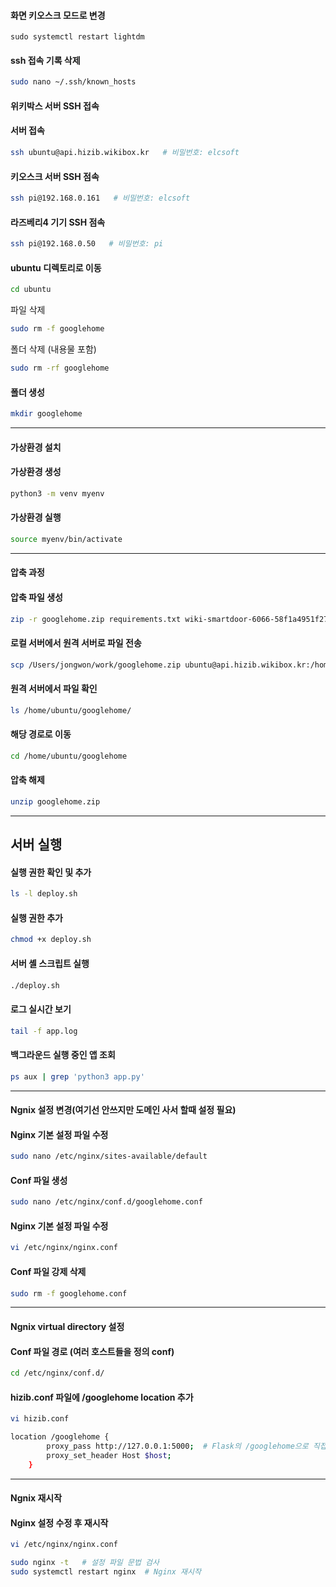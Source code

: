 #### 화면 키오스크 모드로 변경
```less
sudo systemctl restart lightdm
```

#### ssh 접속 기록 삭제

```bash
sudo nano ~/.ssh/known_hosts

```
#### 위키박스 서버 SSH 접속

#### 서버 접속
```bash
ssh ubuntu@api.hizib.wikibox.kr   # 비밀번호: elcsoft
```

#### 키오스크 서버 SSH 점속
```bash
ssh pi@192.168.0.161   # 비밀번호: elcsoft
```

#### 라즈베리4 기기 SSH 점속
```bash
ssh pi@192.168.0.50   # 비밀번호: pi
```

#### ubuntu 디렉토리로 이동

```bash
cd ubuntu
```

파일 삭제
```bash
sudo rm -f googlehome
```

폴더 삭제 (내용물 포함)
```bash
sudo rm -rf googlehome
```

#### 폴더 생성
```bash
mkdir googlehome
```
---
#### 가상환경 설치

#### 가상환경 생성

```bash
python3 -m venv myenv
```

#### 가상환경 실행
```bash
source myenv/bin/activate
```
---

#### 압축 과정

#### 압축 파일 생성

```bash
zip -r googlehome.zip requirements.txt wiki-smartdoor-6066-58f1a4951f27.json deploy.sh templates app.py config.json
```

#### 로컬 서버에서 원격 서버로 파일 전송
```bash
scp /Users/jongwon/work/googlehome.zip ubuntu@api.hizib.wikibox.kr:/home/ubuntu/googlehome/
```

#### 원격 서버에서 파일 확인

```bash
ls /home/ubuntu/googlehome/
```

#### 해당 경로로 이동

```bash
cd /home/ubuntu/googlehome
```

#### 압축 해제

```bash
unzip googlehome.zip
```

---
## 서버 실행
#### 실행 권한 확인 및 추가

```bash
ls -l deploy.sh
```

#### 실행 권한 추가
```bash
chmod +x deploy.sh
```


#### 서버 셸 스크립트 실행
```bash
./deploy.sh
```

#### 로그 실시간 보기

```bash
tail -f app.log
```

#### 백그라운드 실행 중인 앱 조회
```bash
ps aux | grep 'python3 app.py'
```


---
#### Ngnix 설정 변경(여기선 안쓰지만 도메인 사서 할때 설정 필요)
#### Nginx 기본 설정 파일 수정

```bash
sudo nano /etc/nginx/sites-available/default
```
#### Conf 파일 생성

```bash
sudo nano /etc/nginx/conf.d/googlehome.conf
```

#### Nginx 기본 설정 파일 수정

```bash
vi /etc/nginx/nginx.conf
```

#### Conf 파일 강제 삭제

```bash
sudo rm -f googlehome.conf
```

---
#### Ngnix virtual directory 설정

#### Conf 파일 경로 (여러 호스트들을 정의 conf)

```bash
cd /etc/nginx/conf.d/
```

#### hizib.conf 파일에 /googlehome location 추가

```bash
vi hizib.conf
```

```bash
location /googlehome {
        proxy_pass http://127.0.0.1:5000;  # Flask의 /googlehome으로 직접 전달
        proxy_set_header Host $host;
    }
```
---
#### Ngnix 재시작

#### Nginx 설정 수정 후 재시작
```bash
vi /etc/nginx/nginx.conf
```

```bash
sudo nginx -t   # 설정 파일 문법 검사
sudo systemctl restart nginx  # Nginx 재시작
```
